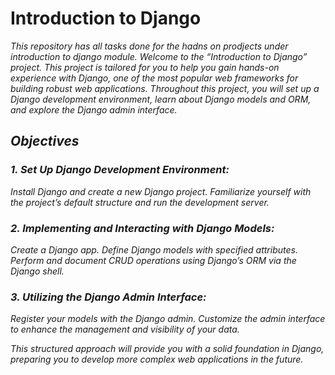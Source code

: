 <h1>Introduction to Django</h1>
<i>This repository has all tasks done for the hadns on prodjects under introduction to django module.<i>
Welcome to the “Introduction to Django” project. This project is tailored for you to help you gain hands-on experience with Django, one of the most popular web frameworks for building robust web applications. Throughout this project, you will set up a Django development environment, learn about Django models and ORM, and explore the Django admin interface.
<h2>Objectives</h2>
<h3>1. Set Up Django Development Environment:</h3>
Install Django and create a new Django project.
Familiarize yourself with the project’s default structure and run the development server.
<h3>2. Implementing and Interacting with Django Models:</h3>
Create a Django app.
Define Django models with specified attributes.
Perform and document CRUD operations using Django’s ORM via the Django shell.
<h3>3. Utilizing the Django Admin Interface:</h3>
Register your models with the Django admin.
Customize the admin interface to enhance the management and visibility of your data.

This structured approach will provide you with a solid foundation in Django, preparing you to develop more complex web applications in the future.